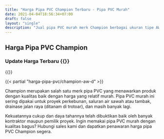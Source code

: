 ```yaml
---
title: "Harga Pipa PVC Champion Terbaru - Pipa PVC Murah"
date: 2021-04-04T18:56:34+07:00
draft: false
layout: "single"
description: "Jual pipa PVC murah merk Champion berbagai ukuran tipe AW dan D. Ready stock dalam jumlah besar, siap kirim ke proyek anda."
---
```


## Harga Pipa PVC Champion

### Update Harga Terbaru {{<year-now>}}

{{<kontak-button>}}

{{< partial "harga-pipa-pvc/champion-aw-d" >}}

Champion merupakan salah satu merk pipa PVC yang menawarkan produk dengan kualitas baik dengan harga yang relatif murah. Pipa PVC murah ini sering dipakai untuk proyek perkebunan, saluran air sawah atau tambak, drainase jalan raya (ditanam di trotoar), dan masih banyak lagi. 

Kekuatannya cukup dan daya tahannya telah dibuktikan baik oleh banyak kontraktor maupun pemilik proyek. Ingin memakai pipa PVC murah dengan kualitas bagus? Hubungi sales kami dan dapatkan penawaran harga pipa PVC Champion segera.